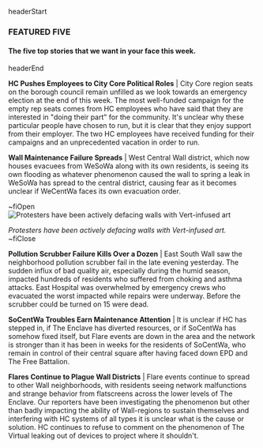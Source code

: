 headerStart

### FEATURED FIVE

#### The five top stories that we want in your face this week.

headerEnd

**HC Pushes Employees to City Core Political Roles** | City Core region seats on the borough council remain unfilled as we look towards an emergency election at the end of this week. The most well-funded campaign for the empty rep seats comes from HC employees who have said that they are interested in "doing their part" for the community. It's unclear why these particular people have chosen to run, but it is clear that they enjoy support from their employer. The two HC employees have received funding for their campaigns and an unprecedented vacation in order to run.  

**Wall Maintenance Failure Spreads** | West Central Wall district, which now houses evacuees from WeSoWa along with its own residents, is seeing its own flooding as whatever phenomenon caused the wall to spring a leak in WeSoWa has spread to the central district, causing fear as it becomes unclear if WeCentWa faces its own evacuation order. 

~fiOpen
![Protesters have been actively defacing walls with Vert-infused art](https://i.giphy.com/media/p9o6H3ss2sgLu/giphy.gif)
  <figcaption class="figcaption">
    <em>Protesters have been actively defacing walls with Vert-infused art.</em>
  </figcaption>
~fiClose

**Pollution Scrubber Failure Kills Over a Dozen** | East South Wall saw the neighborhood pollution scrubber fail in the late evening yesterday. The sudden influx of bad quality air, especially during the humid season, impacted hundreds of residents who suffered from choking and asthma attacks. East Hospital was overwhelmed by emergency crews who evacuated the worst impacted while repairs were underway. Before the scrubber could be turned on 15 were dead. 

**SoCentWa Troubles Earn Maintenance Attention** | It is unclear if HC has stepped in, if The Enclave has diverted resources, or if SoCentWa has somehow fixed itself, but Flare events are down in the area and the network is stronger than it has been in weeks for the residents of SoCentWa, who remain in control of their central square after having faced down EPD and The Free Battalion.

**Flares Continue to Plague Wall Districts** | Flare events continue to spread to other Wall neighborhoods, with residents seeing network malfunctions and strange behavior from flatscreens across the lower levels of The Enclave. Our reporters have been investigating the phenomenon but other than badly impacting the ability of Wall-regions to sustain themselves and interfering with HC systems of all types it is unclear what is the cause or solution. HC continues to refuse to comment on the phenomenon of The Virtual leaking out of devices to project where it shouldn't. 
